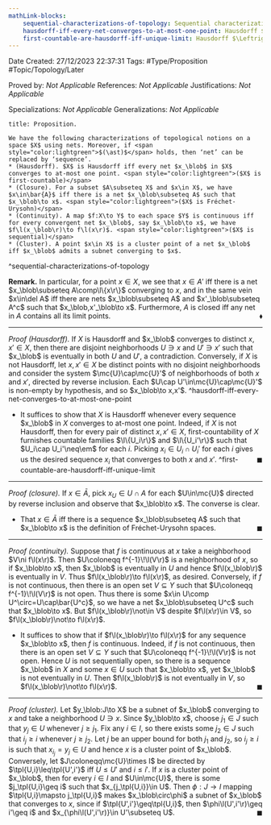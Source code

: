 ```yaml
---
mathLink-blocks:
    sequential-characterizations-of-topology: Sequential characterizations of topology
    hausdorff-iff-every-net-converges-to-at-most-one-point: Hausdorff $\Leftrightarrow$ limits are unique
    first-countable-are-hausdorff-iff-unique-limit: Hausdorff $\Leftrightarrow$ sequential limits are unique ($1^\textrm{st}$-countable)
---
```


<div class="topSpace"></div>

Date Created: 27/12/2023 22:37:31
Tags: #Type/Proposition #Topic/Topology/Later

Proved by: <i>Not Applicable</i>
References: <i>Not Applicable</i>
Justifications: <i>Not Applicable</i>

Specializations: <i>Not Applicable</i>
Generalizations: <i>Not Applicable</i>

``` ad-Proposition
title: Proposition.

We have the following characterizations of topological notions on a space $X$ using nets. Moreover, if <span style="color:lightgreen">$(\ast)$</span> holds, then ‘net’ can be replaced by ‘sequence’.
* (Hausdorff). $X$ is Hausdorff iff every net $x_\blob$ in $X$ converges to at-most one point. <span style="color:lightgreen">($X$ is first-countable)</span>
* (Closure). For a subset $A\subseteq X$ and $x\in X$, we have $x\in\bar{A}$ iff there is a net $x_\blob\subseteq A$ such that $x_\blob\to x$. <span style="color:lightgreen">($X$ is Fréchet-Urysohn)</span>
* (Continuity). A map $f:X\to Y$ to each space $Y$ is continuous iff for every convergent net $x_\blob$, say $x_\blob\to x$, we have $f\l(x_\blob\r)\to f\l(x\r)$. <span style="color:lightgreen">($X$ is sequential)</span>
* (Cluster). A point $x\in X$ is a cluster point of a net $x_\blob$ iff $x_\blob$ admits a subnet converging to $x$.

```
^sequential-characterizations-of-topology

<b>Remark.</b> In particular, for a point $x\in X$, we see that $x\in A'$ iff there is a net $x_\blob\subseteq A\comp\l\{x\r\}$ converging to $x$, and in the same vein $x\in\del A$ iff there are nets $x_\blob\subseteq A$ and $x'_\blob\subseteq A^c$ such that $x_\blob,x'_\blob\to x$. Furthermore, $A$ is closed iff any net in $A$ contains all its limit points.<span style="float:right;">$\blacklozenge$</span>

---

<i>Proof (Hausdorff).</i> If $X$ is Hausdorff and $x_\blob$ converges to distinct $x,x'\in X$, then there are disjoint neighborhoods $U\ni x$ and $U'\ni x'$ such that $x_\blob$ is eventually in both $U$ and $U'$, a contradiction. Conversely, if $X$ is not Hausdorff, let $x,x'\in X$ be distinct points with no disjoint neighborhoods and consider the system $\mc{U}\cap\mc{U}'$ of neighborhoods of both $x$ and $x'$, directed by reverse inclusion. Each $U\cap U'\in\mc{U}\cap\mc{U}'$ is non-empty by hypothesis, and so $x_\blob\to x,x'$. ^hausdorff-iff-every-net-converges-to-at-most-one-point
* It suffices to show that $X$ is Hausdorff whenever every sequence $x_\blob$ in $X$ converges to at-most one point. Indeed, if $X$ is not Hausdorff, then for every pair of distinct $x,x'\in X$, first-countability of $X$ furnishes countable families $\l\{U_i\r\}$ and $\l\{U_i'\r\}$ such that $U_i\cap U_i'\neq\em$ for each $i$. Picking $x_i\in U_i\cap U_i'$ for each $i$ gives us the desired sequence $x_i$ that converges to both $x$ and $x'$.<span style="float:right;">$\blacksquare$</span> ^first-countable-are-hausdorff-iff-unique-limit

---

<i>Proof (closure).</i> If $x\in\bar{A}$, pick $x_U\in U\cap A$ for each $U\in\mc{U}$ directed by reverse inclusion and observe that $x_\blob\to x$. The converse is clear.
* That $x\in\bar{A}$ iff there is a sequence $x_\blob\subseteq A$ such that $x_\blob\to x$ is the definition of Fréchet-Urysohn spaces.<span style="float:right;">$\blacksquare$</span>

---

<i>Proof (continuity).</i> Suppose that $f$ is continuous at $x$ take a neighborhood $V\ni f\l(x\r)$. Then $U\coloneqq f^{-1}\!\l(V\r)$ is a neighborhood of $x$, so if $x_\blob\to x$, then $x_\blob$ is eventually in $U$ and hence $f\l(x_\blob\r)$ is eventually in $V$. Thus $f\l(x_\blob\r)\to f\l(x\r)$, as desired. Conversely, if $f$ is not continuous, then there is an open set $V\subseteq Y$ such that $U\coloneqq f^{-1}\!\l(V\r)$ is not open. Thus there is some $x\in U\comp U^\circ=U\cap\bar{U^c}$, so we have a net $x_\blob\subseteq U^c$ such that $x_\blob\to x$. But $f\l(x_\blob\r)\not\in V$ despite $f\l(x\r)\in V$, so $f\l(x_\blob\r)\not\to f\l(x\r)$.
* It suffices to show that if $f\l(x_\blob\r)\to f\l(x\r)$ for any sequence $x_\blob\to x$, then $f$ is continuous. Indeed, if $f$ is not continuous, then there is an open set $V\subseteq Y$ such that $U\coloneqq f^{-1}\!\l(V\r)$ is not open. Hence $U$ is not sequentially open, so there is a sequence $x_\blob$ in $X$ and some $x\in U$ such that $x_\blob\to x$, yet $x_\blob$ is not eventually in $U$. Then $f\l(x_\blob\r)$ is not eventually in $V$, so $f\l(x_\blob\r)\not\to f\l(x\r)$.<span style="float:right;">$\blacksquare$</span>

---

<i>Proof (cluster).</i> Let $y_\blob:J\to X$ be a subnet of $x_\blob$ converging to $x$ and take a neighborhood $U\ni x$. Since $y_\blob\to x$, choose $j_1\in J$ such that $y_j\in U$ whenever $j\geq j_1$. Fix any $i\in I$, so there exists some $j_2\in J$ such that $i_j\geq i$ whenever $j\geq j_2$. Let $j$ be an upper bound for both $j_1$ and $j_2$, so $i_j\geq i$ is such that $x_{i_j}=y_j\in U$ and hence $x$ is a cluster point of $x_\blob$. Conversely, let $J\coloneqq\mc{U}\times I$ be directed by $\tpl{U,i}\leq\tpl{U',i'}$ iff $U\leq U'$ and $i\leq i'$. If $x$ is a cluster point of $x_\blob$, then for every $i\in I$ and $U\in\mc{U}$, there is some $j_\tpl{U,i}\geq i$ such that $x_{j_\tpl{U,i}}\in U$. Then $\phi:J\to I$ mapping $\tpl{U,i}\mapsto j_\tpl{U,i}$ makes $x_\blob\circ\phi$ a subnet of $x_\blob$ that converges to $x$, since if $\tpl{U',i'}\geq\tpl{U,i}$, then $\phi\l(U',i'\r)\geq i'\geq i$ and $x_{\phi\l(U',i'\r)}\in U'\subseteq U$.<span style="float:right;">$\blacksquare$</span>
